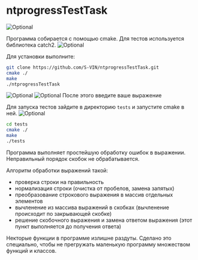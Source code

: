 # ntprogressTestTask

![Optional](../master/documents/0.png)

Программа собирается с помощью cmake. Для тестов используется библиотека catch2.
![Optional](../master/documents/1.png)



Для установки выполните:
```bash
git clone https://github.com/S-VIN/ntprogressTestTask.git
cmake ./
make
./ntprogressTestTask
```
![Optional](../master/documents/2.png)
![Optional](../master/documents/3.png)
После этого введите ваше выражение


Для запуска тестов зайдите в директорию `tests` и запустите cmake в ней. 
![Optional](../master/documents/4.png)

```bash
cd tests
cmake ./
make
./tests
```


Программа выполняет простейшую обработку ошибок в выражении. Неправильный порядок скобок не обрабатывается.

Алгоритм обработки выражений такой:
 - проверка строки на правильность
 - нормализация строки (очистка от пробелов, замена запятых)
 - преобразование строкового выражения в массив отдельных элементов
 - вычленение из массива выражений в скобках (вычленение происходит по закрывающей скобке)
 - решение скобочного выражения и замена ответом выражения (этот пункт выполняется до получения ответа)

Некторые функции в программе излишне раздуты. Сделано это специально, чтобы не прегружать маленькую программу множеством функций и классов.
